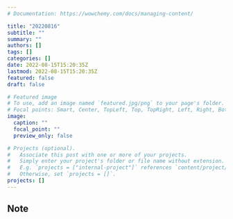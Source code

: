 ```yaml
---
# Documentation: https://wowchemy.com/docs/managing-content/

title: "20220816"
subtitle: ""
summary: ""
authors: []
tags: []
categories: []
date: 2022-08-15T15:20:35Z
lastmod: 2022-08-15T15:20:35Z
featured: false
draft: false

# Featured image
# To use, add an image named `featured.jpg/png` to your page's folder.
# Focal points: Smart, Center, TopLeft, Top, TopRight, Left, Right, BottomLeft, Bottom, BottomRight.
image:
  caption: ""
  focal_point: ""
  preview_only: false

# Projects (optional).
#   Associate this post with one or more of your projects.
#   Simply enter your project's folder or file name without extension.
#   E.g. `projects = ["internal-project"]` references `content/project/deep-learning/index.md`.
#   Otherwise, set `projects = []`.
projects: []
---
```


## Note

